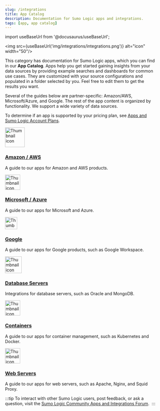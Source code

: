 ```yaml
---
slug: /integrations
title: App Catalog
description: Documentation for Sumo Logic apps and integrations.
tags: [app, app catalog]
---
```


import useBaseUrl from '@docusaurus/useBaseUrl';

<img src={useBaseUrl('img/integrations/integrations.png')} alt="icon" width="50"/>

This category has documentation for Sumo Logic apps, which you can find in our **App Catalog**. Apps help you get started gaining insights from your data sources by providing example searches and dashboards for common use cases. They are customized with your source configurations and populated in a folder selected by you. Feel free to edit them to get the results you want.

Several of the guides below are partner-specific: Amazon/AWS, Microsoft/Azure, and Google. The rest of the app content is organized by functionality. We support a wide variety of data sources.

To determine if an app is supported by your pricing plan, see [Apps and Sumo Logic Account Plans](/docs/integrations/account-plans).

<div className="box-wrapper" markdown="1">
<div className="box smallbox1 card">
  <div className="container">
  <img src='https://upload.wikimedia.org/wikipedia/commons/9/93/Amazon_Web_Services_Logo.svg' alt="Thumbnail icon" width="65"/>
  <h3><a href="/docs/integrations/amazon-aws/">Amazon / AWS</a></h3>
  <p>A guide to our apps for Amazon and AWS products.</p>
  </div>
</div>
<div className="box smallbox2 card">
  <div className="container">
  <img src={useBaseUrl('img/integrations/microsoft-azure/azure.png')} alt="Thumbnail icon" width="50"/>
  <h3><a href="/docs/integrations/microsoft-azure/">Microsoft / Azure</a></h3>
  <p>A guide to our apps for Microsoft and Azure.</p>
  </div>
</div>
    <div className="box smallbox3 card">
      <div className="container">
      <img src={useBaseUrl('img/integrations/google/google.png')} alt="Thumbnail icon" width="40"/>
      <h3><a href="/docs/integrations/google/">Google</a></h3>
      <p>A guide to our apps for Google products, such as Google Workspace.</p>
      </div>
    </div>
    <div className="box smallbox4 card">
      <div className="container">
      <img src={useBaseUrl('img/integrations/databases/databases-icon.png')} alt="Thumbnail icon" width="55"/>
      <h3><a href="/docs/integrations/databases">Database Servers</a></h3>
      <p>Integrations for database servers, such as Oracle and MongoDB.</p>
      </div>
    </div>
    <div className="box smallbox5 card">
      <div className="container">
      <img src={useBaseUrl('img/integrations/containers-orchestration/containers.png')} alt="Thumbnail icon" width="50"/>
      <h3><a href="/docs/integrations/cloud-security-monitoring-analytics/">Containers</a></h3>
      <p>A guide to our apps for container management, such as Kubernetes and Docker.</p>
      </div>
    </div>
    <div className="box smallbox6 card">
      <div className="container">
      <img src={useBaseUrl('img/integrations/web-servers/web-servers.png')} alt="Thumbnail icon" width="50"/>
      <h3><a href="/docs/integrations/web-servers/">Web Servers</a></h3>
      <p>A guide to our apps for web servers, such as Apache, Nginx, and Squid Proxy.</p>
      </div>
    </div>
  </div>


:::tip
To interact with other Sumo Logic users, post feedback, or ask a question, visit the [Sumo Logic Community Apps and Integrations Forum](https://support.sumologic.com/hc/en-us/community/topics/200263058-Applications-and-Integrations). ​
:::
